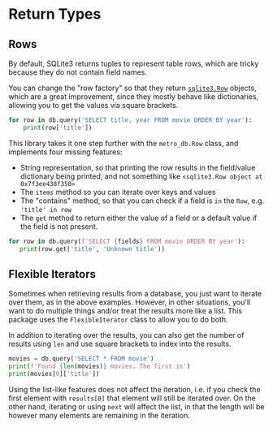 # Return Types

## Rows

By default, SQLite3 returns tuples to represent table rows, which are tricky because they do not contain field names.

You can change the "row factory" so that they return [`sqlite3.Row`](https://docs.python.org/3/library/sqlite3.html#row-objects) objects, which are a great improvement, since they mostly behave like dictionaries, allowing you to get the values via square brackets.

```python
for row in db.query('SELECT title, year FROM movie ORDER BY year'):
    print(row['title'])
```

This library takes it one step further with the `metro_db.Row` class, and implements four missing features:
 * String representation, so that printing the row results in the field/value dictionary being printed, and not something like `<sqlite3.Row object at 0x7f3ee438f350>`
 * The `items` method so you can iterate over keys and values
 * The "contains" method, so that you can check if a field is `in` the `Row`, e.g. `'title' in row`
 * The `get` method to return either the value of a field or a default value if the field is not present.

 ```python
for row in db.query(f'SELECT {fields} FROM movie ORDER BY year'):
    print(row.get('title', 'Unknown title'))
 ```

## Flexible Iterators
Sometimes when retrieving results from a database, you just want to iterate over them, as in the above examples. However, in other situations, you'll want to do multiple things and/or treat the results more like a list. This package uses the `FlexibleIterator` class to allow you to do both.

In addition to iterating over the results, you can also get the number of results using `len` and use square brackets to index into the results.

```python
movies = db.query('SELECT * FROM movie')
print(f'Found {len(movies)} movies. The first is')
print(movies[0]['title'])
```

Using the list-like features does not affect the iteration, i.e. if you check the first element with `results[0]` that element will still be iterated over. On the other hand, iterating or using `next` will affect the list, in that the length will be however many elements are remaining in the iteration.
